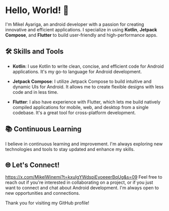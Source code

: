 # Hello, World! 👋

I'm Mikel Ayariga, an android developer with a passion for creating innovative and efficient applications. I specialize in using **Kotlin**, **Jetpack Compose**, and **Flutter** to build user-friendly and high-performance apps.

## 🛠 Skills and Tools

- **Kotlin**: I use Kotlin to write clean, concise, and efficient code for Android applications. It's my go-to language for Android development.

- **Jetpack Compose**: I utilize Jetpack Compose to build intuitive and dynamic UIs for Android. It allows me to create flexible designs with less code and in less time.

- **Flutter**: I also have experience with Flutter, which lets me build natively compiled applications for mobile, web, and desktop from a single codebase. It's a great tool for cross-platform development.

## 📚 Continuous Learning

I believe in continuous learning and improvement. I'm always exploring new technologies and tools to stay updated and enhance my skills.

## 🌐 Let's Connect!

https://x.com/MikelWinemi?t=kxuIgYWdspiEyoeeerBqUg&s=09
Feel free to reach out if you're interested in collaborating on a project, or if you just want to connect and chat about Android development. I'm always open to new opportunities and connections.

Thank you for visiting my GitHub profile!

